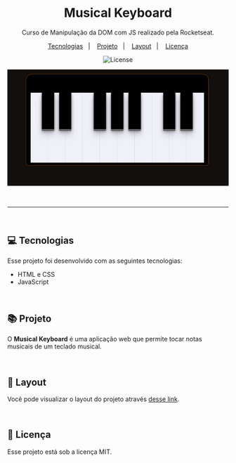 <h1 align="center"> Musical Keyboard </h1>

<p align="center">
Curso de Manipulação da DOM com JS realizado pela Rocketseat.
</p>

<p align="center">
  <a href="#-tecnologias">Tecnologias</a>&nbsp;&nbsp;&nbsp;|&nbsp;&nbsp;&nbsp;
  <a href="#-projeto">Projeto</a>&nbsp;&nbsp;&nbsp;|&nbsp;&nbsp;&nbsp;
  <a href="#-layout">Layout</a>&nbsp;&nbsp;&nbsp;|&nbsp;&nbsp;&nbsp;
  <a href="#memo-licença">Licença</a>
</p>

<p align="center">
  <img alt="License" src="https://img.shields.io/static/v1?label=license&message=MIT&color=49AA26&labelColor=000000">
</p>

<p align="center">
  <img alt="Projeto" src="desktop.png">
</p>

<br>

---

<br>

## 💻 Tecnologias

Esse projeto foi desenvolvido com as seguintes tecnologias:

- HTML e CSS
- JavaScript

<br>

## 📚 Projeto

O **Musical Keyboard** é uma aplicação web que permite tocar notas musicais de um teclado musical.

<br>

## 🔖 Layout

Você pode visualizar o layout do projeto através [desse link](https://musicalkeyboard-caps.netlify.app).

<br>

## 📄 Licença

Esse projeto está sob a licença MIT.

